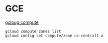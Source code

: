 # GCE

[gcloug compute](https://cloud.google.com/compute/docs/gcloud-compute)

```
gcloud compute zones list
gcloud config set compute/zone us-central1-a
```
